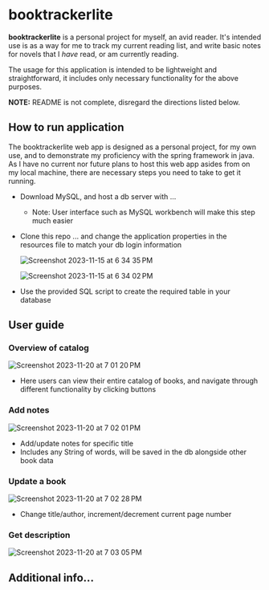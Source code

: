 # booktrackerlite

**booktrackerlite** is a personal project for myself, an avid reader.  It's intended use is as a way for me to track my current reading list, and write basic notes for novels that I _have_ read, or am currently reading.

The usage for this application is intended to be lightweight and straightforward, it includes only necessary functionality for the above purposes.

**NOTE:** README is not complete, disregard the directions listed below.

## How to run application
The booktrackerlite web app is designed as a personal project, for my own use, and to demonstrate my proficiency with the spring framework in java.  As I have no current nor future plans to host this web app asides from on my local machine, there are necessary steps you need to take to get it running.

- Download MySQL, and host a db server with ...
  - Note: User interface such as MySQL workbench will make this step much easier
- Clone this repo ... and change the application properties in the resources file to match your db login information
  
  ![Screenshot 2023-11-15 at 6 34 35 PM](https://github.com/hfish063/booktrackerlite/blob/main/screenshots/Screenshot%202023-11-20%20at%207.19.49%E2%80%AFPM.png?raw=true)

  ![Screenshot 2023-11-15 at 6 34 02 PM](https://github.com/hfish063/booktrackerlite/blob/main/screenshots/Screenshot%202023-11-20%20at%207.20.01%E2%80%AFPM.png?raw=true)

- Use the provided SQL script to create the required table in your database

## User guide

### Overview of catalog
![Screenshot 2023-11-20 at 7 01 20 PM](https://github.com/hfish063/booktrackerlite/blob/main/screenshots/Screenshot%202023-11-20%20at%207.17.47%E2%80%AFPM.png?raw=true)
- Here users can view their entire catalog of books, and navigate through different functionality by clicking buttons

### Add notes
![Screenshot 2023-11-20 at 7 02 01 PM](https://github.com/hfish063/booktrackerlite/blob/main/screenshots/Screenshot%202023-11-20%20at%207.17.59%E2%80%AFPM.png?raw=true)
- Add/update notes for specific title
- Includes any String of words, will be saved in the db alongside other book data

### Update a book
![Screenshot 2023-11-20 at 7 02 28 PM](https://github.com/hfish063/booktrackerlite/blob/main/screenshots/Screenshot%202023-11-20%20at%207.18.09%E2%80%AFPM.png?raw=true)
- Change title/author, increment/decrement current page number

### Get description
![Screenshot 2023-11-20 at 7 03 05 PM](https://github.com/hfish063/booktrackerlite/blob/main/screenshots/Screenshot%202023-11-21%20at%2012.47.09%E2%80%AFAM.png?raw=true)


## Additional info...
